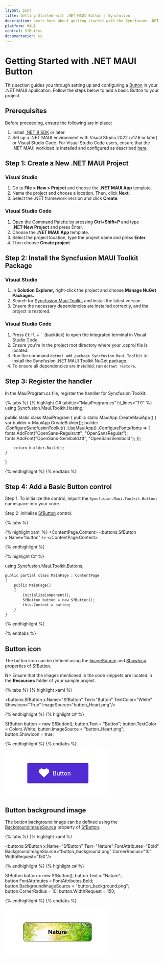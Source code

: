 ```yaml
---
layout: post
title: Getting Started with .NET MAUI Button | Syncfusion
description: Learn here about getting started with the Syncfusion .NET MAUI Button (SfButton) control, its elements and more.
platform: MAUI
control: SfButton
documentation: ug
---
```


# Getting Started with .NET MAUI Button

This section guides you through setting up and configuring a [Button](https://help.syncfusion.com/cr/maui-toolkit/Syncfusion.Maui.Toolkit.Buttons.SfButton.html) in your .NET MAUI application. Follow the steps below to add a basic Button to your project.

## Prerequisites

Before proceeding, ensure the following are in place:

1. Install [.NET 8 SDK](https://dotnet.microsoft.com/en-us/download/dotnet/8.0) or later.
2. Set up a .NET MAUI environment with Visual Studio 2022 (v17.8 or later) or Visual Studio Code. For Visual Studio Code users, ensure that the .NET MAUI workload is installed and configured as described [here](https://learn.microsoft.com/en-us/dotnet/maui/get-started/installation?view=net-maui-8.0&tabs=visual-studio-code).

## Step 1: Create a New .NET MAUI Project

### Visual Studio

1. Go to **File > New > Project** and choose the **.NET MAUI App** template.
2. Name the project and choose a location. Then, click **Next**.
3. Select the .NET framework version and click **Create**.

### Visual Studio Code

1. Open the Command Palette by pressing **Ctrl+Shift+P** and type **.NET:New Project** and press Enter.
2. Choose the **.NET MAUI App** template.
3. Select the project location, type the project name and press **Enter**.
4. Then choose **Create project**

## Step 2: Install the Syncfusion MAUI Toolkit Package

### Visual Studio
1. In **Solution Explorer,** right-click the project and choose **Manage NuGet Packages.**
2. Search for [Syncfusion.Maui.Toolkit](https://www.nuget.org/packages/Syncfusion.Maui.Toolkit/) and install the latest version.
3. Ensure the necessary dependencies are installed correctly, and the project is restored.

### Visual Studio Code
1. Press <kbd>Ctrl</kbd> + <kbd>`</kbd> (backtick) to open the integrated terminal in Visual Studio Code.
2. Ensure you're in the project root directory where your .csproj file is located.
3. Run the command `dotnet add package Syncfusion.Maui.Toolkit` to install the Syncfusion .NET MAUI Toolkit NuGet package.
4. To ensure all dependencies are installed, run `dotnet restore`.

## Step 3: Register the handler

In the MauiProgram.cs file, register the handler for Syncfusion Toolkit.

{% tabs %}
{% highlight C# tabtitle="MauiProgram.cs" hl_lines="1 9" %}
using Syncfusion.Maui.Toolkit.Hosting;

public static class MauiProgram
{
    public static MauiApp CreateMauiApp()
    {
        var builder = MauiApp.CreateBuilder();
        builder
            .ConfigureSyncfusionToolkit()
            .UseMauiApp<App>()
            .ConfigureFonts(fonts =>
            {
                fonts.AddFont("OpenSans-Regular.ttf", "OpenSansRegular");
                fonts.AddFont("OpenSans-Semibold.ttf", "OpenSansSemibold");
            });

        return builder.Build();
    }
}

{% endhighlight %}
{% endtabs %} 

## Step 4: Add a Basic Button control

Step 1. To initialize the control, import the `Syncfusion.Maui.Toolkit.Buttons` namespace into your code. 

Step 2: Initialize [SfButton](https://help.syncfusion.com/cr/maui-toolkit/Syncfusion.Maui.Toolkit.Buttons.SfButton.html) control.

{% tabs %}

{% highlight xaml %}
<ContentPage 
    xmlns:button="clr-namespace:Syncfusion.Maui.Toolkit.Buttons;assembly=Syncfusion.Maui.Toolkit">
    <ContentPage.Content> 
	 	<buttons:SfButton x:Name="button" />
	</ContentPage.Content> 
</ContentPage>

{% endhighlight %}

{% highlight C# %}

using Syncfusion.Maui.Toolkit.Buttons;

	public partial class MainPage : ContentPage
	{ 
		public MainPage()
		{   
			InitializeComponent();
			SfButton button = new SfButton();
			this.Content = button;
		}  
	}  

{% endhighlight %}

{% endtabs %}

## Button icon

The button icon can be defined using the [ImageSource](https://help.syncfusion.com/cr/maui/Syncfusion.Maui.Core.ButtonBase.html#Syncfusion_Maui_Core_ButtonBase_ImageSource) and [ShowIcon](https://help.syncfusion.com/cr/maui/Syncfusion.Maui.Core.ButtonBase.html#Syncfusion_Maui_Core_ButtonBase_ShowIcon) properties of [SfButton](https://help.syncfusion.com/cr/maui-toolkit/Syncfusion.Maui.Toolkit.Buttons.SfButton.html).

N> Ensure that the images mentioned in the code snippets are located in the **Resources** folder of your sample project.

{% tabs %}
{% highlight xaml %}

<buttons:SfButton x:Name="SfButton" 
                    Text="Button"
                    TextColor="White" 
                    ShowIcon="True" 
                    ImageSource="button_Heart.png"/>

{% endhighlight %}
{% highlight c# %}

SfButton button = new SfButton();
button.Text = "Button";
button.TextColor = Colors.White;
button.ImageSource = "button_Heart.png";
button.ShowIcon = true;

{% endhighlight %}
{% endtabs %}

![.NET MAUI Button with button icon.](images/getting-started/net-maui-button-with-icon.png)


## Button background image

The button background image can be defined using the [BackgroundImageSource](https://help.syncfusion.com/cr/maui-toolkit/Syncfusion.Maui.Toolkit.ButtonBase.html#Syncfusion_Maui_Toolkit_ButtonBase_BackgroundImageSource) property of [SfButton](https://help.syncfusion.com/cr/maui-toolkit/Syncfusion.Maui.Toolkit.Buttons.SfButton.html).

{% tabs %}
{% highlight xaml %}

<buttons:SfButton x:Name="SfButton" 
                    Text="Nature"
                    FontAttributes="Bold" 
                    BackgroundImageSource="button_background.png" 
                    CornerRadius="10" 
                    WidthRequest="150"/>

{% endhighlight %}
{% highlight c# %}

SfButton button = new SfButton();
button.Text = "Nature";
button.FontAttributes = FontAttributes.Bold;
button.BackgroundImageSource = "button_background.png";
button.CornerRadius = 10;
button.WidthRequest = 150;

{% endhighlight %}
{% endtabs %}

![.NET MAUI Button with background image.](images/getting-started/net-maui-button-with-background-image.png)

